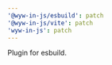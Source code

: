 ```yaml
---
'@wyw-in-js/esbuild': patch
'@wyw-in-js/vite': patch
'wyw-in-js': patch
---
```


Plugin for esbuild.
